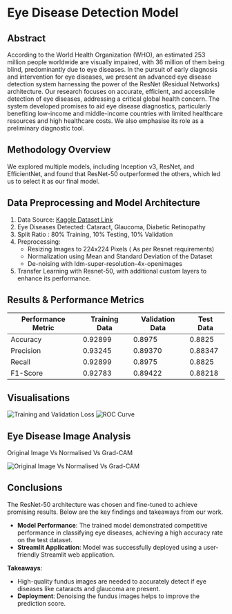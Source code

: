 # Eye Disease Detection Model
## Abstract
According to the World Health Organization (WHO), an estimated 253 million people
worldwide are visually impaired, with 36 million of them being blind, predominantly due to eye
diseases. In the pursuit of early diagnosis and intervention for eye diseases, we present an
advanced eye disease detection system harnessing the power of the ResNet (Residual Networks)
architecture.
Our research focuses on accurate, efficient, and accessible detection of eye diseases,
addressing a critical global health concern. The system developed promises to aid eye disease
diagnostics, particularly benefiting low-income and middle-income countries with limited
healthcare resources and high healthcare costs. We also emphasise its role as a preliminary
diagnostic tool.
## Methodology Overview
We explored multiple models, including Inception v3, ResNet, and EfficientNet, and found that
ResNet-50 outperformed the others, which led us to select it as our final model.
## Data Preprocessing and Model Architecture
1. Data Source: [Kaggle Dataset Link](https://www.kaggle.com/datasets/gunavenkatdoddi/eye-diseases-classification)
2. Eye Diseases Detected: Cataract, Glaucoma, Diabetic Retinopathy
3. Split Ratio : 80% Training, 10% Testing, 10% Validation
4. Preprocessing:
	- Resizing Images to 224x224 Pixels ( As per Resnet requirements)
	- Normalization using Mean and Standard Deviation of the Dataset
	- De-noising with ldm-super-resolution-4x-openimages
5. Transfer Learning with Resnet-50, with additional custom layers to enhance its performance.

## Results & Performance Metrics
| Performance Metric | Training Data | Validation Data | Test Data |
|--------------------|---------------|-----------------|-----------|
| Accuracy           | 0.92899       | 0.8975          | 0.8825    |
| Precision          | 0.93245       | 0.89370         | 0.88347   |
| Recall             | 0.92899       | 0.8975          | 0.8825    |
| F1-Score           | 0.92783       | 0.89422         | 0.88218   |

## Visualisations
![Training and Validation Loss](file:/Users/dhanushlalitha/Documents/GIT/EyeDiseasePrediction/loss.png)
![ROC Curve](file:/Users/dhanushlalitha/Documents/GIT/EyeDiseasePrediction/roc.png)
## Eye Disease Image Analysis
Original Image Vs Normalised Vs Grad-CAM

![Original Image Vs Normalised Vs Grad-CAM
](file:/Users/dhanushlalitha/Documents/GIT/EyeDiseasePrediction/image_analysis.png)

## Conclusions

The ResNet-50 architecture was chosen and fine-tuned to achieve promising results. Below are the key findings and takeaways from our work.

- **Model Performance**: The trained model demonstrated competitive performance in classifying eye diseases, achieving a high accuracy rate on the test dataset.
- **Streamlit Application**: Model was successfully deployed using a user-friendly Streamlit web application.

**Takeaways**:
- High-quality fundus images are needed to accurately detect if eye diseases like cataracts and glaucoma are present.
- **Deployment**: Denoising the fundus images helps to improve the prediction score.

 






